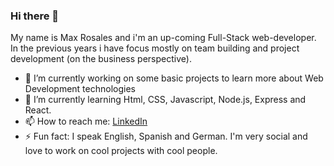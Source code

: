 ### Hi there 👋

<!--
**roswerk/roswerk** is a ✨ _special_ ✨ repository because its `README.md` (this file) appears on your GitHub profile.
-->

My name is Max Rosales and i'm an up-coming Full-Stack web-developer. In the previous years i have focus mostly on team building and project development (on the business perspective).

- 🔭 I’m currently working on some basic projects to learn more about Web Development technologies
- 🌱 I’m currently learning Html, CSS, Javascript, Node.js, Express and React.
- 📫 How to reach me: <a href="https://www.linkedin.com/in/max-rosales-923565120/" target="_blank">LinkedIn</a>
- ⚡ Fun fact: I speak English, Spanish and German. I'm very social and love to work on cool projects with cool people. 
